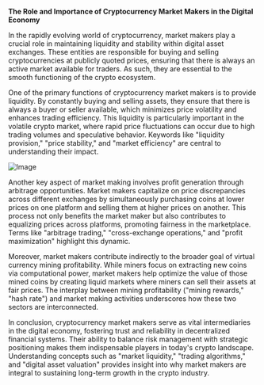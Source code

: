 **The Role and Importance of Cryptocurrency Market Makers in the Digital Economy**

In the rapidly evolving world of cryptocurrency, market makers play a crucial role in maintaining liquidity and stability within digital asset exchanges. These entities are responsible for buying and selling cryptocurrencies at publicly quoted prices, ensuring that there is always an active market available for traders. As such, they are essential to the smooth functioning of the crypto ecosystem.

One of the primary functions of cryptocurrency market makers is to provide liquidity. By constantly buying and selling assets, they ensure that there is always a buyer or seller available, which minimizes price volatility and enhances trading efficiency. This liquidity is particularly important in the volatile crypto market, where rapid price fluctuations can occur due to high trading volumes and speculative behavior. Keywords like "liquidity provision," "price stability," and "market efficiency" are central to understanding their impact.

![Image](https://github.com/user-attachments/assets/31692037-0104-4703-abd1-696b6a7dd41b)

Another key aspect of market making involves profit generation through arbitrage opportunities. Market makers capitalize on price discrepancies across different exchanges by simultaneously purchasing coins at lower prices on one platform and selling them at higher prices on another. This process not only benefits the market maker but also contributes to equalizing prices across platforms, promoting fairness in the marketplace. Terms like "arbitrage trading," "cross-exchange operations," and "profit maximization" highlight this dynamic.

Moreover, market makers contribute indirectly to the broader goal of virtual currency mining profitability. While miners focus on extracting new coins via computational power, market makers help optimize the value of those mined coins by creating liquid markets where miners can sell their assets at fair prices. The interplay between mining profitability ("mining rewards," "hash rate") and market making activities underscores how these two sectors are interconnected.

In conclusion, cryptocurrency market makers serve as vital intermediaries in the digital economy, fostering trust and reliability in decentralized financial systems. Their ability to balance risk management with strategic positioning makes them indispensable players in today's crypto landscape. Understanding concepts such as "market liquidity," "trading algorithms," and "digital asset valuation" provides insight into why market makers are integral to sustaining long-term growth in the crypto industry.